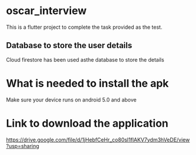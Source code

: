 # oscar_interview

This is a flutter project to complete the task provided as the test.

## Database to store the user details

Cloud firestore has been used asthe database to store the details

# What is needed to install the apk
Make sure your device runs on android 5.0 and above


# Link to download the application
https://drive.google.com/file/d/1jHebfCeHr_co80sI1flAKV7ydm3hVeDE/view?usp=sharing

